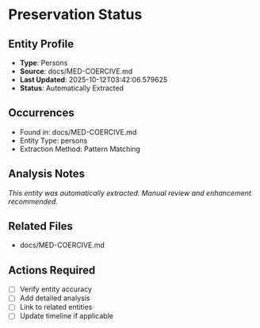 # Preservation Status

## Entity Profile
- **Type**: Persons
- **Source**: docs/MED-COERCIVE.md
- **Last Updated**: 2025-10-12T03:42:06.579625
- **Status**: Automatically Extracted

## Occurrences
- Found in: docs/MED-COERCIVE.md
- Entity Type: persons
- Extraction Method: Pattern Matching

## Analysis Notes
*This entity was automatically extracted. Manual review and enhancement recommended.*

## Related Files
- docs/MED-COERCIVE.md

## Actions Required
- [ ] Verify entity accuracy
- [ ] Add detailed analysis
- [ ] Link to related entities
- [ ] Update timeline if applicable
